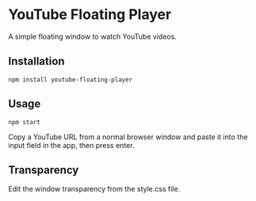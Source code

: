 # YouTube Floating Player
A simple floating window to watch YouTube videos.

## Installation
```
npm install youtube-floating-player
```

## Usage
```
npm start
```
Copy a YouTube URL from a normal browser window and paste it into the input field in the app, then press enter.

## Transparency
Edit the window transparency from the style.css file.
